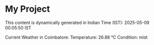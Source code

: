 # My Project

This content is dynamically generated in Indian Time (IST): 2025-05-09 00:05:50 IST


Current Weather in Coimbatore:
Temperature: 26.88 °C
Condition: mist
